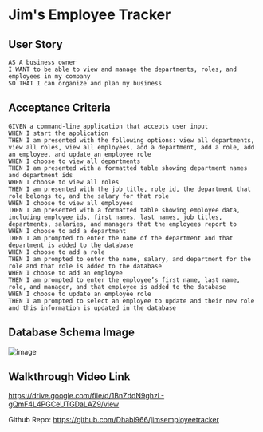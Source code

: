 # Jim's Employee Tracker

## User Story

```
AS A business owner
I WANT to be able to view and manage the departments, roles, and employees in my company
SO THAT I can organize and plan my business
```
## Acceptance Criteria

```
GIVEN a command-line application that accepts user input
WHEN I start the application
THEN I am presented with the following options: view all departments, view all roles, view all employees, add a department, add a role, add an employee, and update an employee role
WHEN I choose to view all departments
THEN I am presented with a formatted table showing department names and department ids
WHEN I choose to view all roles
THEN I am presented with the job title, role id, the department that role belongs to, and the salary for that role
WHEN I choose to view all employees
THEN I am presented with a formatted table showing employee data, including employee ids, first names, last names, job titles, departments, salaries, and managers that the employees report to
WHEN I choose to add a department
THEN I am prompted to enter the name of the department and that department is added to the database
WHEN I choose to add a role
THEN I am prompted to enter the name, salary, and department for the role and that role is added to the database
WHEN I choose to add an employee
THEN I am prompted to enter the employee’s first name, last name, role, and manager, and that employee is added to the database
WHEN I choose to update an employee role
THEN I am prompted to select an employee to update and their new role and this information is updated in the database

```
## Database Schema Image
![image](https://user-images.githubusercontent.com/108851005/196018426-881c6424-8ee7-47cf-830e-2a7e9ec4abde.png)

## Walkthrough Video Link
https://drive.google.com/file/d/1BnZddN9ghzL-gQmF4L4PGCeUTGDaLAZ9/view

Github Repo: https://github.com/Dhabi966/jimsemployeetracker
